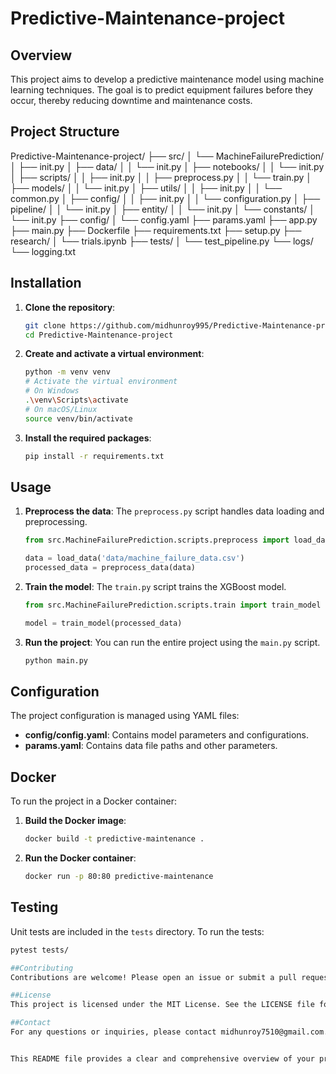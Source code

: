 # Predictive-Maintenance-project

## Overview
This project aims to develop a predictive maintenance model using machine learning techniques. The goal is to predict equipment failures before they occur, thereby reducing downtime and maintenance costs.

## Project Structure
Predictive-Maintenance-project/ ├── src/ │ └── MachineFailurePrediction/ │ ├── init.py │ ├── data/ │ │ └── init.py │ ├── notebooks/ │ │ └── init.py │ ├── scripts/ │ │ ├── init.py │ │ ├── preprocess.py │ │ └── train.py │ ├── models/ │ │ └── init.py │ ├── utils/ │ │ ├── init.py │ │ └── common.py │ ├── config/ │ │ ├── init.py │ │ └── configuration.py │ ├── pipeline/ │ │ └── init.py │ ├── entity/ │ │ └── init.py │ └── constants/ │ └── init.py ├── config/ │ └── config.yaml ├── params.yaml ├── app.py ├── main.py ├── Dockerfile ├── requirements.txt ├── setup.py ├── research/ │ └── trials.ipynb ├── tests/ │ └── test_pipeline.py └── logs/ └── logging.txt


## Installation
1. **Clone the repository**:
    ```sh
    git clone https://github.com/midhunroy995/Predictive-Maintenance-project.git
    cd Predictive-Maintenance-project
    ```

2. **Create and activate a virtual environment**:
    ```sh
    python -m venv venv
    # Activate the virtual environment
    # On Windows
    .\venv\Scripts\activate
    # On macOS/Linux
    source venv/bin/activate
    ```

3. **Install the required packages**:
    ```sh
    pip install -r requirements.txt
    ```

## Usage
1. **Preprocess the data**:
    The `preprocess.py` script handles data loading and preprocessing.
    ```python
    from src.MachineFailurePrediction.scripts.preprocess import load_data, preprocess_data

    data = load_data('data/machine_failure_data.csv')
    processed_data = preprocess_data(data)
    ```

2. **Train the model**:
    The `train.py` script trains the XGBoost model.
    ```python
    from src.MachineFailurePrediction.scripts.train import train_model

    model = train_model(processed_data)
    ```

3. **Run the project**:
    You can run the entire project using the `main.py` script.
    ```sh
    python main.py
    ```

## Configuration
The project configuration is managed using YAML files:
- **config/config.yaml**: Contains model parameters and configurations.
- **params.yaml**: Contains data file paths and other parameters.

## Docker
To run the project in a Docker container:
1. **Build the Docker image**:
    ```sh
    docker build -t predictive-maintenance .
    ```

2. **Run the Docker container**:
    ```sh
    docker run -p 80:80 predictive-maintenance
    ```

## Testing
Unit tests are included in the `tests` directory. To run the tests:
```sh
pytest tests/

##Contributing
Contributions are welcome! Please open an issue or submit a pull request for any improvements or bug fixes.

##License
This project is licensed under the MIT License. See the LICENSE file for details.

##Contact
For any questions or inquiries, please contact midhunroy7510@gmail.com.


This README file provides a clear and comprehensive overview of your project, including installation instructions, usage, configuration, Docker setup, testing, contributing guidelines, and contact information. Let me know if you need any further adjustments or additional sections!

